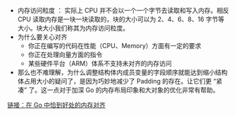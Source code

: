 - 内存访问粒度 ： 实际上 CPU 并不会以一个一个字节去读取和写入内存。相反 CPU 读取内存是一块一块读取的，块的大小可以为 2、4、6、8、16 字节等大小。块大小我们称其为内存访问粒度。
- 为什么要关心对齐
  - 你正在编写的代码在性能（CPU、Memory）方面有一定的要求
  - 你正在处理向量方面的指令
  - 某些硬件平台（ARM）体系不支持未对齐的内存访问
- 那么也不难理解，为什么调整结构体内成员变量的字段顺序就能达到缩小结构体占用大小的疑问了，是因为巧妙地减少了 Padding 的存在。让它们更 “紧凑” 了。这一点对于加深 Go 的内存布局印象和大对象的优化非常有帮助。    
    
[链接：在 Go 中恰到好处的内存对齐](https://eddycjy.gitbook.io/golang/di-1-ke-za-tan/go-memory-align)
